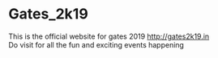 # Gates_2k19
This is the official website for gates 2019
http://gates2k19.in<br>
Do visit for all the fun and exciting events happening
